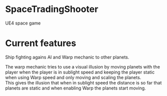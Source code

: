 # SpaceTradingShooter
UE4 space game

# Current features
Ship fighting agains AI and Warp mechanic to other planets.

The warp mechanic tries to use a visual illusion by moving planets with the player when the player is in sublight speed and keeping the player static when using Warp speed and only moving and scaling the planets.  
This gives the illusion that when in sublight speed the distance is so far that planets are static and when enabling Warp the planets start moving.
